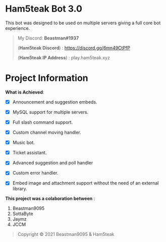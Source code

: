 # Ham5teak Bot 3.0

This bot was designed to be used on multiple servers giving a full core bot experience.

> My Discord: **Beastman#1937**
> 
> (**Ham5teak Discord**) : https://discord.gg/6mn49CtPfP
> 
> (**Ham5teak IP Address**) : play.ham5teak.xyz


# Project Information
**What is Achieved**:
- [x] Announcement and suggestion embeds.
- [x] MySQL support for multiple servers.
- [x] Full slash command support.
- [x] Custom channel moving handler.
- [x] Music bot.
- [x] Ticket assistant.
- [x] Advanced suggestion and poll handler
- [x] Custom error handler.
- [x] Embed image and attachment support without the need of an external library.


**This project was a colaboration between** :
1. Beastman9095
2. SottaByte
3. Jaymz
4. JCCM

> Copyright © 2021 Beastman9095 & Ham5teak 


